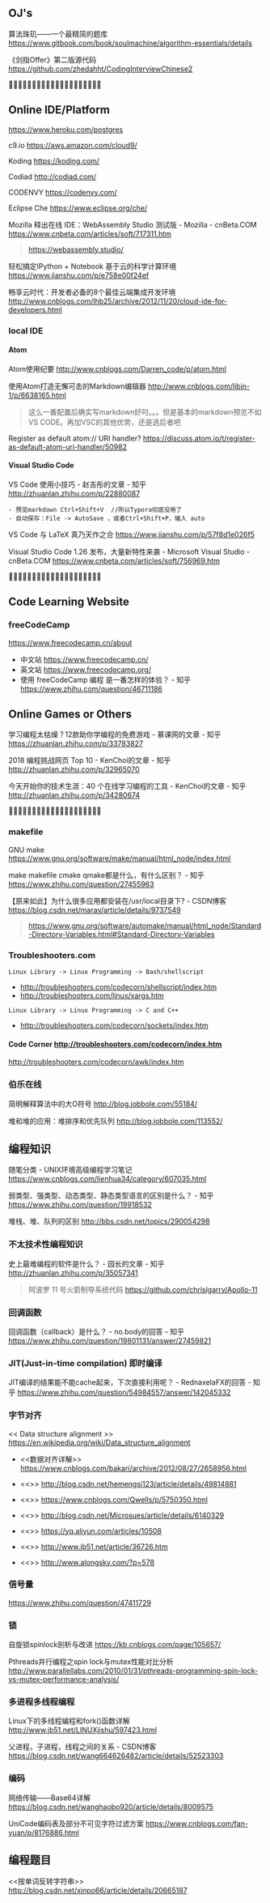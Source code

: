 
## OJ's

算法珠玑——一个最精简的题库
https://www.gitbook.com/book/soulmachine/algorithm-essentials/details

《剑指Offer》第二版源代码
https://github.com/zhedahht/CodingInterviewChinese2


:couple::couple::couple::couple::couple::couple::couple::couple::couple::couple::couple::couple::couple::couple::couple::couple::couple::couple::couple::couple:


## Online IDE/Platform

https://www.heroku.com/postgres

c9.io
https://aws.amazon.com/cloud9/

Koding
https://koding.com/

Codiad
http://codiad.com/

CODENVY
https://codenvy.com/

Eclipse Che
https://www.eclipse.org/che/


Mozilla 释出在线 IDE：WebAssembly Studio 测试版 - Mozilla - cnBeta.COM
https://www.cnbeta.com/articles/soft/717311.htm
> https://webassembly.studio/

轻松搞定IPython + Notebook 基于云的科学计算环境
https://www.jianshu.com/p/e758e00f24ef

畅享云时代：开发者必备的8个最佳云端集成开发环境
http://www.cnblogs.com/lhb25/archive/2012/11/20/cloud-ide-for-developers.html


### local IDE

#### Atom

Atom使用纪要
http://www.cnblogs.com/Darren_code/p/atom.html

使用Atom打造无懈可击的Markdown编辑器
http://www.cnblogs.com/libin-1/p/6638165.html
> 这么一番配置后确实写markdown好叼。。。但是基本的markdown预览不如VS CODE。再加VSC的其他优势，还是选后者吧

Register as default atom:// URI handler?
https://discuss.atom.io/t/register-as-default-atom-uri-handler/50982

#### Visual Studio Code

VS Code 使用小技巧 - 赵吉彤的文章 - 知乎
http://zhuanlan.zhihu.com/p/22880087
```
- 预览markdown Ctrl+Shift+V  //所以Typora彻底没用了
- 自动保存：File -> AutoSave ，或者Ctrl+Shift+P，输入 auto
```

VS Code 与 LaTeX 真乃天作之合
https://www.jianshu.com/p/57f8d1e026f5

Visual Studio Code 1.26 发布，大量新特性来袭 - Microsoft Visual Studio - cnBeta.COM
https://www.cnbeta.com/articles/soft/756969.htm


:couple::couple::couple::couple::couple::couple::couple::couple::couple::couple::couple::couple::couple::couple::couple::couple::couple::couple::couple::couple:


## Code Learning Website 

### freeCodeCamp

https://www.freecodecamp.cn/about
- 中文站 https://www.freecodecamp.cn/
- 英文站 https://www.freecodecamp.org/
- 使用 freeCodeCamp 编程 是一番怎样的体验？ - 知乎 https://www.zhihu.com/question/46711186

## Online Games or Others

学习编程太枯燥？12款助你学编程的免费游戏 - 慕课网的文章 - 知乎
https://zhuanlan.zhihu.com/p/33783827

2018 编程挑战网页 Top 10 - KenChoi的文章 - 知乎
http://zhuanlan.zhihu.com/p/32965070

今天开始你的技术生涯：40 个在线学习编程的工具 - KenChoi的文章 - 知乎
http://zhuanlan.zhihu.com/p/34280674


:couple::couple::couple::couple::couple::couple::couple::couple::couple::couple::couple::couple::couple::couple::couple::couple::couple::couple::couple::couple:


### makefile

GNU make
https://www.gnu.org/software/make/manual/html_node/index.html

make makefile cmake qmake都是什么，有什么区别？ - 知乎
https://www.zhihu.com/question/27455963


【原来如此】为什么很多应用都安装在/usr/local目录下? - CSDN博客
https://blog.csdn.net/maray/article/details/9737549
> https://www.gnu.org/software/automake/manual/html_node/Standard-Directory-Variables.html#Standard-Directory-Variables


### Troubleshooters.com

```Linux Library -> Linux Programming -> Bash/shellscript```
- http://troubleshooters.com/codecorn/shellscript/index.htm
- http://troubleshooters.com/linux/xargs.htm

```Linux Library -> Linux Programming -> C and C++```
- http://troubleshooters.com/codecorn/sockets/index.htm

#### Code Corner http://troubleshooters.com/codecorn/index.htm

http://troubleshooters.com/codecorn/awk/index.htm

### 伯乐在线

简明解释算法中的大O符号 http://blog.jobbole.com/55184/

堆和堆的应用：堆排序和优先队列 http://blog.jobbole.com/113552/

## 编程知识

随笔分类 - UNIX环境高级编程学习笔记
https://www.cnblogs.com/lienhua34/category/607035.html

弱类型、强类型、动态类型、静态类型语言的区别是什么？ - 知乎
https://www.zhihu.com/question/19918532

堆栈、堆、队列的区别
http://bbs.csdn.net/topics/290054298

### 不太技术性编程知识

史上最难编程的软件是什么？ - 园长的文章 - 知乎
http://zhuanlan.zhihu.com/p/35057341
> 阿波罗 11 号火箭制导系统代码 https://github.com/chrislgarry/Apollo-11


### 回调函数

回调函数（callback）是什么？ - no.body的回答 - 知乎
https://www.zhihu.com/question/19801131/answer/27459821

### JIT(Just-in-time compilation) 即时编译

JIT编译的结果能不能cache起来，下次直接利用呢？ - RednaxelaFX的回答 - 知乎
https://www.zhihu.com/question/54984557/answer/142045332

### 字节对齐

<< Data structure alignment >>
https://en.wikipedia.org/wiki/Data_structure_alignment

- <<数据对齐详解>> https://www.cnblogs.com/bakari/archive/2012/08/27/2658956.html
- <<>> http://blog.csdn.net/hemengsi123/article/details/49814881
- <<>> https://www.cnblogs.com/Qwells/p/5750350.html
- <<>> http://blog.csdn.net/Microsues/article/details/6140329
- <<>> https://yq.aliyun.com/articles/10508

- <<>> http://www.jb51.net/article/36726.htm
- <<>> http://www.alongsky.com/?p=578

### 信号量

https://www.zhihu.com/question/47411729

### 锁

自旋锁spinlock剖析与改进
https://kb.cnblogs.com/page/105657/

Pthreads并行编程之spin lock与mutex性能对比分析
http://www.parallellabs.com/2010/01/31/pthreads-programming-spin-lock-vs-mutex-performance-analysis/

### 多进程多线程编程

Linux下的多线程编程和fork()函数详解
http://www.jb51.net/LINUXjishu/597423.html

父进程，子进程，线程之间的关系 - CSDN博客
https://blog.csdn.net/wang664626482/article/details/52523303

### 编码

网络传输——Base64详解
https://blog.csdn.net/wanghaobo920/article/details/8009575

UniCode编码表及部分不可见字符过滤方案
https://www.cnblogs.com/fan-yuan/p/8176886.html



## 编程题目

<<按单词反转字符串>>
http://blog.csdn.net/xinpo66/article/details/20665187
